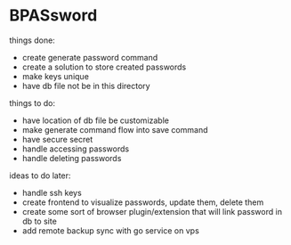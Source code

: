 # BPASsword

things done:

- create generate password command
- create a solution to store created passwords
- make keys unique
- have db file not be in this directory

things to do:

- have location of db file be customizable
- make generate command flow into save command
- have secure secret
- handle accessing passwords
- handle deleting passwords

ideas to do later:

- handle ssh keys
- create frontend to visualize passwords, update them, delete them
- create some sort of browser plugin/extension that will link password in db to site
- add remote backup sync with go service on vps
